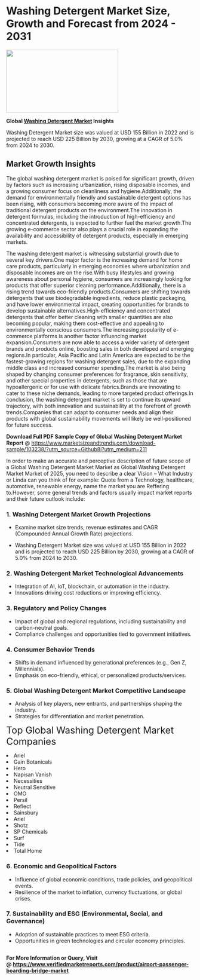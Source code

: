 <H1>Washing Detergent Market Size, Growth and Forecast from 2024 - 2031</H1><img class="aligncenter size-medium wp-image-584254" src="https://thirdeyenews.in/wp-content/uploads/2024/09/Global-Market-Research-300x168.jpeg" alt="" width="300" height="168" /><p><strong>Global&nbsp;<a href="https://www.marketsizeandtrends.com/download-sample/103238/?utm_source=Github8j?utm_medium=211">Washing Detergent Market</a> Insights</strong></p><p>Washing Detergent Market size was valued at USD 155 Billion in 2022 and is projected to reach USD 225 Billion by 2030, growing at a CAGR of 5.0% from 2024 to 2030.</p><p><h2>Market Growth Insights</h2> <p>The global washing detergent market is poised for significant growth, driven by factors such as increasing urbanization, rising disposable incomes, and a growing consumer focus on cleanliness and hygiene.Additionally, the demand for environmentally friendly and sustainable detergent options has been rising, with consumers becoming more aware of the impact of traditional detergent products on the environment.The innovation in detergent formulas, including the introduction of high-efficiency and concentrated detergents, is expected to further fuel the market growth.The growing e-commerce sector also plays a crucial role in expanding the availability and accessibility of detergent products, especially in emerging markets.</p> <p>The washing detergent market is witnessing substantial growth due to several key drivers.One major factor is the increasing demand for home care products, particularly in emerging economies where urbanization and disposable incomes are on the rise.With busy lifestyles and growing awareness about personal hygiene, consumers are increasingly looking for products that offer superior cleaning performance.Additionally, there is a rising trend towards eco-friendly products.Consumers are shifting towards detergents that use biodegradable ingredients, reduce plastic packaging, and have lower environmental impact, creating opportunities for brands to develop sustainable alternatives.High-efficiency and concentrated detergents that offer better cleaning with smaller quantities are also becoming popular, making them cost-effective and appealing to environmentally conscious consumers.The increasing popularity of e-commerce platforms is another factor influencing market expansion.Consumers are now able to access a wider variety of detergent brands and products online, boosting sales in both developed and emerging regions.In particular, Asia Pacific and Latin America are expected to be the fastest-growing regions for washing detergent sales, due to the expanding middle class and increased consumer spending.The market is also being shaped by changing consumer preferences for fragrance, skin sensitivity, and other special properties in detergents, such as those that are hypoallergenic or for use with delicate fabrics.Brands are innovating to cater to these niche demands, leading to more targeted product offerings.In conclusion, the washing detergent market is set to continue its upward trajectory, with both innovation and sustainability at the forefront of growth trends.Companies that can adapt to consumer needs and align their products with global sustainability movements will likely be well-positioned for future success.</p> <p><span class=""><strong>Download Full PDF Sample Copy of Global Washing Detergent Market Report</strong> @ <a href="https://www.marketsizeandtrends.com/download-sample/103238/?utm_source=Github8j?utm_medium=211" target="_blank">https://www.marketsizeandtrends.com/download-sample/103238/?utm_source=Github8j?utm_medium=211</a></span></p><p>In order to make an accurate and perceptive description of future scope of a Global&nbsp;Washing Detergent Market Market as Global&nbsp;Washing Detergent Market Market of 2025, you need to describe a clear Vision &ndash; What Industry or Linda can you think of for example: Quote from a Technology, healthcare, automotive, renewable energy, name the market you are Reffering to.However, some general trends and factors usually impact market reports and their future outlook include:</p><h3>1.&nbsp;<strong>Washing Detergent Market Growth Projections</strong></h3><ul><li>Examine market size trends, revenue estimates and CAGR (Compounded Annual Growth Rate) projections.</li><li><p>Washing Detergent Market size was valued at USD 155 Billion in 2022 and is projected to reach USD 225 Billion by 2030, growing at a CAGR of 5.0% from 2024 to 2030.</p></li></ul><h3>2.&nbsp;<strong>Washing Detergent Market Technological Advancements</strong></h3><ul><li>Integration of AI, IoT, blockchain, or automation in the industry.</li><li>Innovations driving cost reductions or improving efficiency.</li></ul><h3>3.&nbsp;<strong>Regulatory and Policy Changes</strong></h3><ul><li>Impact of global and regional regulations, including sustainability and carbon-neutral goals.</li><li>Compliance challenges and opportunities tied to government initiatives.</li></ul><h3>4.&nbsp;<strong>Consumer Behavior Trends</strong></h3><ul><li>Shifts in demand influenced by generational preferences (e.g., Gen Z, Millennials).</li><li>Emphasis on eco-friendly, ethical, or personalized products/services.</li></ul><h3>5.&nbsp;<strong>Global Washing Detergent Market Competitive Landscape</strong></h3><ul><li>Analysis of key players, new entrants, and partnerships shaping the industry.</li><li>Strategies for differentiation and market penetration.</li></ul><p data-pm-slice="1 1 []"><span style="color: inherit; font-family: inherit; font-size: 25px;">Top Global Washing Detergent Market Companies</span></p><div class="" data-test-id=""><p><li>Ariel</li><li> Gain Botanicals</li><li> Hero</li><li> Napisan Vanish</li><li> Necessities</li><li> Neutral Sensitive</li><li> OMO</li><li> Persil</li><li> Reflect</li><li> Sainsbury</li><li> Ariel</li><li> Shotz</li><li> SP Chemicals</li><li> Surf</li><li> Tide</li><li> Total Home</li></p></div><h3>6.&nbsp;<strong>Economic and Geopolitical Factors</strong></h3><ul><li>Influence of global economic conditions, trade policies, and geopolitical events.</li><li>Resilience of the market to inflation, currency fluctuations, or global crises.</li></ul><h3>7.&nbsp;<strong>Sustainability and ESG (Environmental, Social, and Governance)</strong></h3><ul><li>Adoption of sustainable practices to meet ESG criteria.</li><li>Opportunities in green technologies and circular economy principles.</li></ul><h2><strong style="font-size: 14px;">For More Information or Query, Visit @&nbsp;</strong><a style="background-color: #ffffff; font-size: 14px;" href="https://www.marketsizeandtrends.com/report/washing-detergent-market/" target="_blank">https://www.verifiedmarketreports.com/product/airport-passenger-boarding-bridge-market</a></h2>